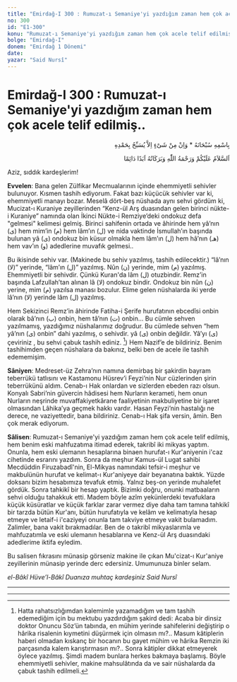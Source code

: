 ```yaml
---
title: "Emirdağ-I 300 : Rumuzat-ı Semaniye'yi yazdığım zaman hem çok acele telif edilmiş.."
no: 300
id: "E1-300"
konu: "Rumuzat-ı Semaniye'yi yazdığım zaman hem çok acele telif edilmiş.."
bolge: "Emirdağ-I"
donem: "Emirdağ 1 Dönemi"
date: 
yazar: "Said Nursî"
---
```


# Emirdağ-I 300 : Rumuzat-ı Semaniye'yi yazdığım zaman hem çok acele telif edilmiş..

<p class="arabic" dir="rtl" title="Meal: “Subhân Allah’ın adıyla” * “Hiçbir şey yoktur ki O'nu hamd ile tesbih etmesin” [İsrâ 17:44]">بِاسْمِهِ سُبْحَانَهُ * وَاِنْ مِنْ شَىْءٍ اِلاَّ يُسَبِّحُ بِحَمْدِهِ</p>

<p class="arabic" dir="rtl" title="Meal: “Allah’ın selâmı, rahmeti ve bereketleri, ebedî ve dâimî olarak üzerinize olsun.”">اَلسَّلاَمُ عَلَيْكُمْ وَرَحْمَةُ اللّٰهِ وَبَرَكَاتُهُ اَبَدًا دَائِمًا</p>

Aziz, sıddık kardeşlerim!

**Evvelen**: Bana gelen Zülfikar Mecmualarının içinde ehemmiyetli sehivler bulunuyor. Kısmen tashih ediyorum. Fakat bazı küçücük sehivler var ki, ehemmiyetli manayı bozar. Meselâ dört-beş nüshada aynı sehvi gördüm ki, Mucizat-ı Kuraniye zeyillerinden “Kenz-ül Arş duasından gelen birinci nükte-i Kuraniye” namında olan İkinci Nükte-i Remziye’deki ondokuz defa "gelmesi" kelimesi gelmiş. Birinci sahifenin ortada ve âhirinde hem yâ’nın (<span class="arabic" dir="rtl" title="">ى</span>) hem mim’in (<span class="arabic" dir="rtl" title="">م</span>) hem lâm’ın (<span class="arabic" dir="rtl" title="">ل</span>) ve nida vaktinde İsmullah’ın başında bulunan yâ (<span class="arabic" dir="rtl" title="">ى</span>) ondokuz bin küsur olmakla hem lâm’ın (<span class="arabic" dir="rtl" title="">ل</span>) hem hâ’nın (<span class="arabic" dir="rtl" title="">هـ</span>) hem vav’ın (<span class="arabic" dir="rtl" title="">و</span>) adedlerine muvafık gelmesi..

Bu ikisinde sehiv var. (Makinede bu sehiv yazılmış, tashih edilecektir.) “lâ’nın (<span class="arabic" dir="rtl" title="">لا</span>)” yerinde, “lâm’ın (<span class="arabic" dir="rtl" title="">ل</span>)” yazılmış. Nûn (<span class="arabic" dir="rtl" title="">ن</span>) yerinde, mim (<span class="arabic" dir="rtl" title="">م</span>) yazılmış. Ehemmiyetli bir sehivdir. Çünkü Kuran'da lâm (<span class="arabic" dir="rtl" title="">ل</span>) otuzbindir. Remz’in başında Lafzullah’tan alınan lâ (<span class="arabic" dir="rtl" title="">لا</span>) ondokuz bindir. Ondokuz bin nûn (<span class="arabic" dir="rtl" title="">ن</span>) yerine, mim (<span class="arabic" dir="rtl" title="">م</span>) yazılsa manası bozulur. Elime gelen nüshalarda iki yerde lâ’nın (<span class="arabic" dir="rtl" title="">لا</span>) yerinde lâm (<span class="arabic" dir="rtl" title="">ل</span>) yazılmış.

Hem Sekizinci Remz’in âhirinde Fatiha-i Şerife hurufatının ebcedîsi onbin olarak bâ’nın (<span class="arabic" dir="rtl" title="">ب</span>) onbin, hem tâ’nın (<span class="arabic" dir="rtl" title="">ت</span>) onbin... Bu cümle sehven yazılmamış, yazdığımız nüshalarımız doğrudur. Bu cümlede sehven “hem yâ’nın (<span class="arabic" dir="rtl" title="">ى</span>) onbin” dahi yazılmış, o sehivdir. yâ (<span class="arabic" dir="rtl" title="">ى</span>) onbin değildir. Yâ’yı (<span class="arabic" dir="rtl" title="">ى</span>) çeviriniz , bu sehvi çabuk tashih ediniz. [^1]) Hem Nazif’e de bildiriniz. Benim tashihimden geçen nüshalara da bakınız, belki ben de acele ile tashih edememişim.

**Sâniyen**: Medreset-üz Zehra’nın namına demirbaş bir şakirdin bayram teberrükü tatlısını ve Kastamonu Hüsrev’i Feyzi’nin Nur cüzlerinden şirin teberrükünü aldım. Cenab-ı Hak onlardan ve sizlerden ebeden razı olsun. Konyalı Sabri’nin güvercin hâdisesi hem Nurların kerameti, hem onun Nurların neşrinde muvaffakiyetkârane faaliyetinin makbuliyetine bir işaret olmasından Lâhika’ya geçmek hakkı vardır. Hasan Feyzi’nin hastalığı ne derece, ne vaziyettedir, bana bildiriniz. Cenab-ı Hak şifa versin, âmin. Ben çok merak ediyorum.

**Sâlisen**: Rumuzat-ı Semaniye'yi yazdığım zaman hem çok acele telif edilmiş, hem benim eski mahfuzatıma itimad ederek, takribî iki mikyas yaptım. Onunla, hem eski ulemanın hesaplarına binaen hurufat-ı Kur'aniyenin i'caz cihetinde esrarını yazdım. Sonra da meşhur Kamus-ül Lugat sahibi Mecdüddin Firuzabadî'nin, El-Mikyas namındaki tefsir-i meşhur ve makbulünün hurufat ve kelimat-ı Kur'aniyeye dair beyanatına baktık. Yüzde doksanı bizim hesabımıza tevafuk etmiş. Yalnız beş-on yerinde muhalefet gördük. Sonra tahkikî bir hesap yaptık. Bizimki doğru, onunki matbaaların sehvi olduğu tahakkuk etti. Madem böyle azîm yekünlerdeki tevafuklara küçük küsüratlar ve küçük farklar zarar vermez diye daha tam tamına tahkikî bir tarzda bütün Kur'anı, bütün hurufatıyla ve kelâm ve kelimatıyla hesap etmeye ve letaif-i i'caziyeyi onunla tam takviye etmeye vakit bulamadım. Zalimler, bana vakit bırakmadılar. Ben de o takribî mikyaslarımla ve mahfuzatımla ve eski ulemanın hesablarına ve Kenz-ül Arş duasındaki adedlerime iktifa eyledim.

Bu salisen fıkrasını münasip görseniz makine ile çıkan Mu'cizat-ı Kur'aniye zeyillerinin münasip yerinde derc edersiniz. Umumunuza binler selam.

*el-Bâkî Hüve’l-Bâkî*
*Duanıza muhtaç kardeşiniz*
*Said Nursî*

***

***
[^1]: Hatta rahatsızlığımdan kalemimle yazamadığım ve tam tashih edemediğim için bu mektubu yazdırdığım şakird dedi: Acaba bir dinsiz doktor Onuncu Söz’ün tabında, en mühim yerinde sahifelerini değiştirip o hârika risalenin kıymetini düşürmek için olmasın mı?.. Masum kâtiplerin haberi olmadan kıskanç bir hocanın bu gayet mühim ve hârika Remzin iki parçasında kalem karıştırmasın mı?.. Sonra kâtipler dikkat etmeyerek öylece yazılmış. Şimdi madem bunlara herkes bakmaya başlamış. Böyle ehemmiyetli sehivler, makine mahsulâtında da ve sair nüshalarda da çabuk tashih edilmeli.
